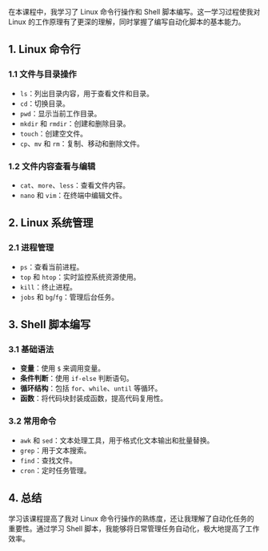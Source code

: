 在本课程中，我学习了 Linux 命令行操作和 Shell 脚本编写。这一学习过程使我对 Linux 的工作原理有了更深的理解，同时掌握了编写自动化脚本的基本能力。

## 1. Linux 命令行

### 1.1 文件与目录操作

- `ls`：列出目录内容，用于查看文件和目录。
- `cd`：切换目录。
- `pwd`：显示当前工作目录。
- `mkdir` 和 `rmdir`：创建和删除目录。
- `touch`：创建空文件。
- `cp`、`mv` 和 `rm`：复制、移动和删除文件。

### 1.2 文件内容查看与编辑

- `cat`、`more`、`less`：查看文件内容。
- `nano` 和 `vim`：在终端中编辑文件。

## 2. Linux 系统管理

### 2.1 进程管理

- `ps`：查看当前进程。
- `top` 和 `htop`：实时监控系统资源使用。
- `kill`：终止进程。
- `jobs` 和 `bg`/`fg`：管理后台任务。

## 3. Shell 脚本编写

### 3.1 基础语法

- **变量**：使用 `$` 来调用变量。
- **条件判断**：使用 `if-else` 判断语句。
- **循环结构**：包括 `for`、`while`、`until` 等循环。
- **函数**：将代码块封装成函数，提高代码复用性。

### 3.2 常用命令

- `awk` 和 `sed`：文本处理工具，用于格式化文本输出和批量替换。
- `grep`：用于文本搜索。
- `find`：查找文件。
- `cron`：定时任务管理。

## 4. 总结

学习该课程提高了我对 Linux 命令行操作的熟练度，还让我理解了自动化任务的重要性。通过学习 Shell 脚本，我能够将日常管理任务自动化，极大地提高了工作效率。
